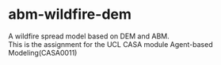 # abm-wildfire-dem
A wildfire spread model based on DEM and ABM.   
This is the assignment for the UCL CASA module Agent-based Modeling(CASA0011)
